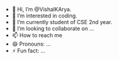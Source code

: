 - 👋 Hi, I’m @VishalKArya.
- 👀 I’m interested in coding.
- 🌱 I’m currently student of CSE 2nd year.
- 💞️ I’m looking to collaborate on ...
- 📫 How to reach me 
- 😄 Pronouns: ...
- ⚡ Fun fact: ...

<!---
VishalKArya/VishalKArya is a ✨ special ✨ repository because its `README.md` (this file) appears on your GitHub profile.
You can click the Preview link to take a look at your changes.
--->
